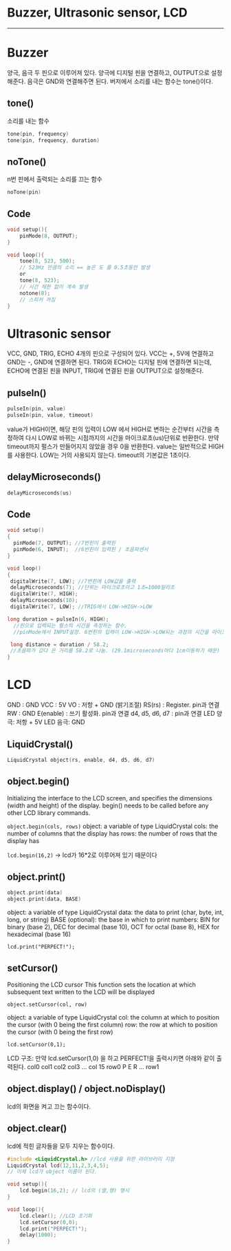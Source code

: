 # Buzzer, Ultrasonic sensor, LCD

---

# Buzzer

양극, 음극 두 핀으로 이루어져 있다. 양극에 디지털 핀을 연결하고, OUTPUT으로 설정해준다. 음극은 GND와 연결해주면 된다. 버저에서 소리를 내는 함수는 tone()이다.

## tone()

소리를 내는 함수

```c
tone(pin, frequency)
tone(pin, frequency, duration)
```

## noTone()

n번 핀에서 출력되는 소리를 끄는 함수

```c
noTone(pin)
```

## Code

```c
void setup(){
    pinMode(8, OUTPUT);
}

void loop(){
    tone(8, 523, 500);
    // 523Hz 만큼의 소리 == 높은 도 를 0.5초동안 발생
    or
    tone(8, 523);
    // 시간 제한 없이 계속 발생
    notone(8);
    // 스피커 꺼짐
}
```

# Ultrasonic sensor

VCC, GND, TRIG, ECHO 4개의 핀으로 구성되어 있다. VCC는 +, 5V에 연결하고 GND는 -, GND에 연결하면 된다. TRIG와 ECHO는 디지털 핀에 연결하면 되는데, ECHO에 연결된 핀을 INPUT, TRIG에 연결된 핀을 OUTPUT으로 설정해준다.

## pulseIn()

```c
pulseIn(pin, value)
pulseIn(pin, value, timeout)
```

value가 HIGH이면, 해당 핀의 입력이 LOW 에서 HIGH로 변하는 순간부터 시간을 측정하여 다시 LOW로 바뀌는 시점까지의 시간을 마이크로초(us)단위로 반환한다. 만약 timeout까지 펄스가 만들어지지 않았을 경우 0을 반환한다. value는 일반적으로 HIGH를 사용한다. LOW는 거의 사용되지 않는다. timeout의 기본값은 1초이다.

## delayMicroseconds()

```c
delayMicroseconds(us)
```

## Code

```c
void setup()
{
  pinMode(7, OUTPUT); //7번핀이 출력핀
  pinMode(6, INPUT);  //6번핀이 입력핀 / 초음파센서
}

void loop()
{
 digitalWrite(7, LOW); //7번핀에 LOW값을 출력
 delayMicroseconds(7); //단위는 마이크로초이고 1초=1000밀리초
 digitalWrite(7, HIGH);
 delayMicroseconds(10);
 digitalWrite(7, LOW); //TRIG에서 LOW->HIGH->LOW

long duration = pulseIn(6, HIGH);
  //핀으로 입력되는 펄스의 시간을 측정하는 함수.
  //pinMode에서 INPUT설정. 6번핀의 입력이 LOW->HIGH->LOW되는 과정의 시간을 마이크로초 단위로 변환

 long distance = duration / 58.2;
 //초음파가 갔다 온 거리를 58.2로 나눔. (29.1microseconds마다 1cm이동하기 때문)
}
```

# LCD

GND : GND
VCC : 5V
VO : 저항 + GND (밝기조절)
RS(rs) : Register. pin과 연결
RW : GND
E(enable) : 쓰기 활성화. pin과 연결
d4, d5, d6, d7 : pin과 연결
LED 양극: 저항 + 5V
LED 음극: GND

## LiquidCrystal()

```c
LiquidCrystal object(rs, enable, d4, d5, d6, d7)
```

## object.begin()

Initializing the interface to the LCD screen, and specifies the dimensions (width and height) of the display. begin() needs to be called before any other LCD library commands.

`object.begin(cols, rows)`
object: a variable of type LiquidCrystal
cols: the number of columns that the display has
rows: the number of rows that the display has

`lcd.begin(16,2)`
-> lcd가 16\*2로 이루어져 있기 때문이다

## object.print()

```c
object.print(data)
object.print(data, BASE)
```

object: a variable of type LiquidCrystal
data: the data to print (char, byte, int, long, or string)
BASE (optional): the base in which to print numbers: BIN for binary (base 2), DEC for
decimal (base 10), OCT for octal (base 8), HEX for hexadecimal (base 16)

`lcd.print("PERPECT!");`

## setCursor()

Positioning the LCD cursor
This function sets the location at which subsequent text written to the LCD will be displayed

`object.setCursor(col, row)`

object: a variable of type LiquidCrystal
col: the column at which to position the cursor (with 0 being the first column)
row: the row at which to position the cursor (with 0 being the first row)

`lcd.setCursor(0,1);`

LCD 구조: 만약 lcd.setCursor(1,0) 을 하고 PERFECT!을 출력시키면 아래와 같이 출력된다.
col0 col1 col2 col3 ... col 15
row0 P E R ...
row1

## object.display() / object.noDisplay()

lcd의 화면을 켜고 끄는 함수이다.

## object.clear()

lcd에 적힌 글자들을 모두 지우는 함수이다.

```c
#include <LiquidCrystal.h> //lcd 사용을 위한 라이브러리 지정
LiquidCrystal lcd(12,11,2,3,4,5);
// 이제 lcd가 object 이름이 된다.

void setup(){
    lcd.begin(16,2); // lcd의 (열,행) 명시
}

void loop(){
    lcd.clear(); //LCD 초기화
    lcd.setCursor(0,0);
    lcd.print("PERPECT!");
    delay(1000);
}
```
